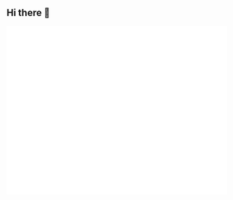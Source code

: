 ## Hi there 👋

<p align="center">
  <a width=425 align="left">
    <picture>
      <img src="/github-metrics.svg" alt="Metrics">
    </picture>
  </a>
</p>
